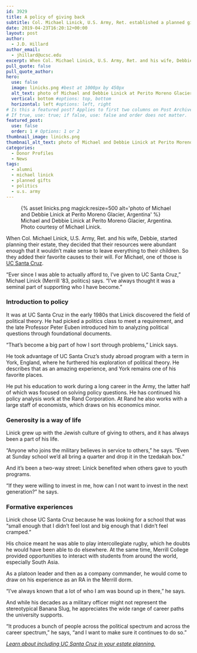 ```yaml
---
id: 3929
title: A policy of giving back
subtitle: Col. Michael Linick, U.S. Army, Ret. established a planned gift to the university that prepared him for a career of service
date: 2019-04-23T16:20:12+00:00
layout: post
author:
  - J.D. Hillard
author_email:
  - jhillard@ucsc.edu
excerpt: When Col. Michael Linick, U.S. Army, Ret. and his wife, Debbie, started planning their estate, they decided that their resources were abundant enough that it wouldn’t make sense to leave everything to their children. So they added their favorite causes to their will. For Michael, one of those is UC Santa Cruz.
pull_quote: false
pull_quote_author:
hero:
  use: false
  image: linicks.png #best at 1000px by 450px
  alt_text: photo of Michael and Debbie Linick at Perito Moreno Glacier, Argentina
  vertical: bottom #options: top, bottom
  horizontal: left #options: left, right
# Is this a featured post? Applies to first two columns on Post Archive Page.
# If true, use: true; if false, use: false and order does not matter.
featured_post:
  use: false
  order: 1 # Options: 1 or 2
thumbnail_image: linicks.png
thumbnail_alt_text: photo of Michael and Debbie Linick at Perito Moreno Glacier, Argentina
categories:
  - Donor Profiles
  - News
tags:
  - alumni
  - michael linick
  - planned gifts
  - politics
  - u.s. army
---
```

<figure class="inline-image left">
{% asset linicks.png magick:resize=500 alt='photo of Michael and Debbie Linick at Perito Moreno Glacier, Argentina' %}
<figcaption>Michael and Debbie Linick at Perito Moreno Glacier, Argentina. Photo courtesy of Michael Linick.</figcaption></figure>

When Col. Michael Linick, U.S. Army, Ret. and his wife, Debbie, started planning their estate, they decided that their resources were abundant enough that it wouldn’t make sense to leave everything to their children. So they added their favorite causes to their will. For Michael, one of those is [UC Santa Cruz](http://plannedgifts.ucsc.edu/).

“Ever since I was able to actually afford to, I’ve given to UC Santa Cruz,” Michael Linick (Merrill ‘83, politics) says. “I’ve always thought it was a seminal part of supporting who I have become.”

### Introduction to policy

It was at UC Santa Cruz in the early 1980s that Linick discovered the field of political theory. He had picked a politics class to meet a requirement, and the late Professor Peter Euben introduced him to analyzing political questions through foundational documents.

“That’s become a big part of how I sort through problems,” Linick says.

He took advantage of UC Santa Cruz’s study abroad program with a term in York, England, where he furthered his exploration of political theory. He describes that as an amazing experience, and York remains one of his favorite places.

He put his education to work during a long career in the Army, the latter half of which was focused on solving policy questions. He has continued his policy analysis work at the Rand Corporation. At Rand he also works with a large staff of economists, which draws on his economics minor.

### Generosity is a way of life

Linick grew up with the Jewish culture of giving to others, and it has always been a part of his life.

“Anyone who joins the military believes in service to others,” he says. “Even at Sunday school we’d all bring a quarter and drop it in the tzedakah box.”

And it’s been a two-way street: Linick benefited when others gave to youth programs.

“If they were willing to invest in me, how can I not want to invest in the next generation?” he says.

### Formative experiences

Linick chose UC Santa Cruz because he was looking for a school that was “small enough that I didn’t feel lost and big enough that I didn’t feel cramped.”

His choice meant he was able to play intercollegiate rugby, which he doubts he would have been able to do elsewhere. At the same time, Merrill College provided opportunities to interact with students from around the world, especially South Asia.

As a platoon leader and then as a company commander, he would come to draw on his experience as an RA in the Merrill dorm.

“I’ve always known that a lot of who I am was bound up in there,” he says.

And while his decades as a military officer might not represent the stereotypical Banana Slug, he appreciates the wide range of career paths the university supports.

“It produces a bunch of people across the political spectrum and across the career spectrum,” he says, “and I want to make sure it continues to do so.”

[_Learn about including UC Santa Cruz in your estate planning._](http://plannedgifts.ucsc.edu/)
